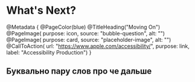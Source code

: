# What's Next?

@Metadata {
    @PageColor(blue)
    @TitleHeading("Moving On")
    @PageImage(
               purpose: icon, 
               source: "bubble-question", 
               alt: "")
    @PageImage(
               purpose: card, 
               source: "placeholder-image", 
               alt: "")
    @CallToAction(
                url: "https://www.apple.com/accessibility/",
                purpose: link, 
                label: "Accessibility Production")
}

## Буквально пару слов про че дальше
